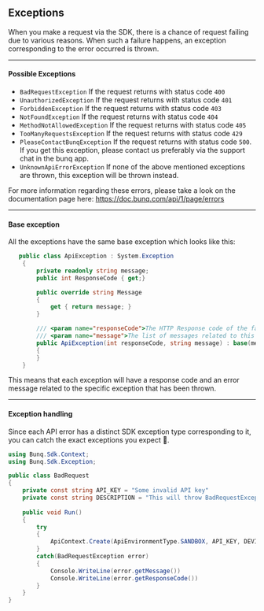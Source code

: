 ## Exceptions
When you make a request via the SDK, there is a chance of request failing
due to various reasons. When such a failure happens, an exception
corresponding to the error occurred is thrown.


----
#### Possible Exceptions
* `BadRequestException` If the request returns with status code `400`
* `UnauthorizedException` If the request returns with status code `401`
* `ForbiddenException` If the request returns with status code `403`
* `NotFoundException` If the request returns with status code `404`
* `MethodNotAllowedException` If the request returns with status code `405`
* `TooManyRequestsException` If the request returns with status code `429`
* `PleaseContactBunqException` If the request returns with status code `500`.
If you get this exception, please contact us preferably via the support chat in the bunq app.
* `UnknownApiErrorException` If none of the above mentioned exceptions are thrown,
this exception will be thrown instead.

For more information regarding these errors, please take a look on the documentation
page here: https://doc.bunq.com/api/1/page/errors

---
#### Base exception
All the exceptions have the same base exception which looks like this:
```c#
   public class ApiException : System.Exception
    {
        private readonly string message;
        public int ResponseCode { get;}

        public override string Message
        {
            get { return message; }
        }

        /// <param name="responseCode">The HTTP Response code of the failed request.</param>
        /// <param name="message">The list of messages related to this exception.</param>
        public ApiException(int responseCode, string message) : base(message)
        {
        }
    } 
```
This means that each exception will have a response code and an error message
related to the specific exception that has been thrown.

---
#### Exception handling
Since each API error has a distinct SDK exception type corresponding to it,
you can catch the exact exceptions you expect 👏.

```c#
using Bunq.Sdk.Context;
using Bunq.Sdk.Exception;

public class BadRequest
{
    private const string API_KEY = "Some invalid API key"
    private const string DESCRIPTION = "This will throw BadRequestException."
    
    public void Run()
    {
        try
        {
            ApiContext.Create(ApiEnvironmentType.SANDBOX, API_KEY, DEVICE_DESCRIPTION);
        }
        catch(BadRequestException error)
        {
            Console.WriteLine(error.getMessage())
            Console.WriteLine(error.getResponseCode())
        }
    }
}
```